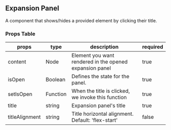 ## Expansion Panel

A component that shows/hides a provided element by clicking their title.

### Props Table

| props          | type     | description                                             | required |
| -------------- | -------- | ------------------------------------------------------- | -------- |
| content        | Node     | Element you want rendered in the opened expansion panel | true     |
| isOpen         | Boolean  | Defines the state for the panel.                        | true     |
| setIsOpen      | Function | When the title is clicked, we invoke this function      | true     |
| title          | string   | Expansion panel's title                                 | true     |
| titleAlignment | string   | Title horizontal alignment. Default: 'flex-start'       | false    |
